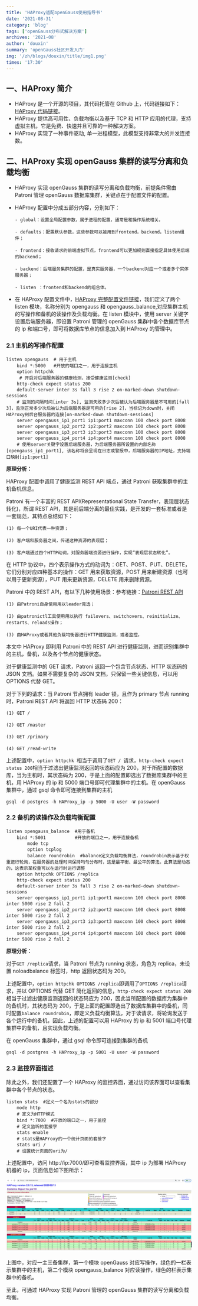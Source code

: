 ```yaml
---
title: 'HAProxy适配openGauss使用指导书'
date: '2021-08-31'
category: 'blog'
tags: ['openGauss分布式解决方案']
archives: '2021-08'
author: 'douxin'
summary: 'openGauss社区开发入门'
img: '/zh/blogs/douxin/title/img1.png'
times: '17:30'
---
```


## 一、HAProxy 简介

- HAProxy 是一个开源的项目，其代码托管在 Github 上，代码链接如下：[HAProxy 代码链接](https://github.com/haproxy/haproxy)。
- HAProxy 提供高可用性、负载均衡以及基于 TCP 和 HTTP 应用的代理，支持虚拟主机，它是免费、快速并且可靠的一种解决方案。
- HAProxy 实现了一种事件驱动, 单一进程模型，此模型支持非常大的并发连接数。

## 二、HAProxy 实现 openGauss 集群的读写分离和负载均衡

- HAProxy 实现 openGauss 集群的读写分离和负载均衡，前提条件需由 Patroni 管理 openGauss 数据库集群，关键点在于配置文件的配置。

- HAProxy 配置中分成五部分内容，分别如下：

  ```
  - global：设置全局配置参数，属于进程的配置，通常是和操作系统相关。

  - defaults：配置默认参数，这些参数可以被用到frontend，backend，listen组件；

  - frontend：接收请求的前端虚拟节点，frontend可以更加规则直接指定具体使用后端的backend；

  - backend：后端服务集群的配置，是真实服务器，一个backend对应一个或者多个实体服务器；

  - listen ：frontend和backend的组合体。
  ```

- 在 HAProxy 配置文件中，[HAProxy 完整配置文件链接](../image/haproxy/haproxy.cfg)，我们定义了两个 listen 模块，名称分别为 opengauss 和 opengauss_balance,对应集群主机的写操作和备机的读操作及负载均衡。在 listen 模块中，使用 server 关键字设置后端服务器，即设置 Patroni 管理的 openGauss 集群中各个数据库节点的 ip 和端口号，即可将数据库节点的信息加入到 HAProxy 的管理中。

### 2.1 主机的写操作配置

```
listen opengauss  # 用于主机
    bind *:5000   #开放的端口之一，用于连接主机
    option httpchk
     # 开启对后端服务器的健康检测，接受健康监测[check]
    http-check expect status 200
    default-server inter 3s fall 3 rise 2 on-marked-down shutdown-sessions
    # 监测的间隔时间[inter 3s], 监测失败多少次后被认为后端服务器是不可用的[fall 3]，监测正常多少次后被认为后端服务器是可用的[rise 2]，当标记为down时，关闭HAProxy到后台服务器的连接[on-marked-down shutdown-sessions]
    server opengauss_ip1_port1 ip1:port1 maxconn 100 check port 8008
    server opengauss_ip2_port2 ip2:port2 maxconn 100 check port 8008
    server opengauss_ip3_port3 ip3:port3 maxconn 100 check port 8008
    server opengauss_ip4_port4 ip4:port4 maxconn 100 check port 8008
    # 使用server关键字设置后端服务器，为后端服务器所设置的内部名称[opengauss_ip1_port1], 该名称将会呈现在日志或警报中，后端服务器的IP地址，支持端口映射[ip1:port1]
```

**原理分析：**

HAProxy 配置中调用了健康监测 REST API 端点，通过 Patroni 获取集群中的主机备机信息。

Patroni 有一个丰富的 REST API(Representational State Transfer，表现层状态转化)，所谓 REST API，其是前后端分离的最佳实践，是开发的一套标准或者是一套规范，其特点总结如下：

```
(1) 每一个URI代表一种资源；

(2) 客户端和服务器之间，传递这种资源的表现层；

(3) 客户端通过四个HTTP动词，对服务器端资源进行操作，实现“表现层状态转化”。
```

在 HTTP 协议中，四个表示操作方式的动词为：GET、POST、PUT、DELETE，它们分别对应四种基本的操作：GET 用来获取资源，POST 用来新建资源（也可以用于更新资源），PUT 用来更新资源，DELETE 用来删除资源。

Patroni 中的 REST API，有以下几种使用场景：参考链接：[Patroni REST API](https://patroni.readthedocs.io/en/latest/rest_api.html)

```
(1) 由Patroni自身使用用以leader竞选；

(2) 由patronictl工具使用用以执行 failovers、switchovers、reinitialize、restarts、reloads操作；

(3) 由HAProxy或者其他负载均衡器进行HTTP健康监测，或者监控。
```

本文中 HAProxy 即利用 Patroni 中的 REST API 进行健康监测，进而识别集群中的主机，备机，以及各个节点的健康状态。

对于健康监测中的 GET 请求，Patroni 返回一个包含节点状态、HTTP 状态码的 JSON 文档。如果不需要复杂的 JSON 文档，只保留一些关键信息，可以用 OPTIONS 代替 GET。

对于下列的请求：当 Patroni 节点拥有 leader 锁，且作为 primary 节点 running 时，Patroni REST API 将返回 HTTP 状态码 200：

```
(1) GET /

(2) GET /master

(3) GET /primary

(4) GET /read-write
```

上述配置中，`option httpchk `相当于调用了`GET / `请求，`http-check expect status 200`相当于过滤出健康监测返回的状态码应为 200，对于所配置的数据库，当为主机时，其状态码为 200，于是上面的配置即选出了数据库集群中的主机，用 HAProxy 的 ip 和 5000 端口号即可代理集群中的主机。在 openGauss 集群中，通过 gsql 命令即可连接到集群的主机

```
gsql -d postgres -h HAProxy_ip -p 5000 -U user -W password
```

### 2.2 备机的读操作及负载均衡配置

```
listen opengauss_balance  #用于备机
    bind *:5001           #开放的端口之一，用于连接备机
        mode tcp
        option tcplog
        balance roundrobin  #balance定义负载均衡算法，roundrobin表示基于权重进行轮询，在服务器的处理时间保持均匀分布时，这是最平衡、最公平的算法。此算法是动态的，这表示某权重可以在运行时进行调整
    option httpchk OPTIONS /replica
    http-check expect status 200
    default-server inter 3s fall 3 rise 2 on-marked-down shutdown-sessions
    server opengauss_ip1_port1 ip1:port1 maxconn 100 check port 8008 inter 5000 rise 2 fall 2
    server opengauss_ip2_port2 ip2:port2 maxconn 100 check port 8008 inter 5000 rise 2 fall 2
    server opengauss_ip3_port3 ip3:port3 maxconn 100 check port 8008 inter 5000 rise 2 fall 2
    server opengauss_ip4_port4 ip4:port4 maxconn 100 check port 8008 inter 5000 rise 2 fall 2
```

**原理分析：**

对于`GET /replica`请求，当 Patroni 节点为 running 状态，角色为 replica，未设置 noloadbalance 标签时，http 返回状态码为 200。

上述配置中，`option httpchk OPTIONS /replica`即调用了`OPTIONS /replica`请求，并以 OPTIONS 代替 GET 简化返回的信息，`http-check expect status 200`相当于过滤出健康监测返回的状态码应为 200，因此当所配置的数据库为集群中的备机时，其状态码为 200，于是上面的配置即选出了数据库集群中的备机，同时配置`balance roundrobin`，即定义负载均衡算法，对于读请求，将轮询发送于各个运行中的备机，因此，上述的配置可以用 HAProxy 的 ip 和 5001 端口号代理集群中的备机，且实现负载均衡。

在 openGauss 集群中，通过 gsql 命令即可连接到集群的备机

```
gsql -d postgres -h HAProxy_ip -p 5001 -U user -W password
```

### 2.3 监控界面描述

除此之外，我们还配置了一个 HAProxy 的监控界面，通过访问该界面可以查看集群中各个节点的状态。

```
listen stats  #定义一个名为stats的部分
    mode http
    # 定义为HTTP模式
    bind *:7000  #开放的端口之一，用于监控
    # 定义监听的套接字
    stats enable
    # stats是HAProxy的一个统计页面的套接字
    stats uri /
    # 设置统计页面的uri为/
```

上述配置中，访问 http://ip:7000/即可查看监控界面，其中 ip 为部署 HAProxy 机器的 ip，页面信息如下图所示：

<img src='./image/haproxy/image1.png'>

上图中，对应一主三备集群，第一个模块 openGauss 对应写操作，绿色的一栏表示集群中的主机，第二个模块 opengauss_balance 对应读操作，绿色的栏表示集群中的备机。

至此，可通过 HAProxy 实现 Patroni 管理的 openGauss 集群的读写分离和负载均衡。
